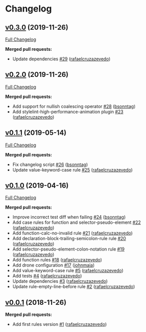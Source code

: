 # Changelog

## [v0.3.0](https://github.com/seegno-labs/stylelint-config-seegno/tree/v0.3.0) (2019-11-26)
[Full Changelog](https://github.com/seegno-labs/stylelint-config-seegno/compare/v0.2.0...v0.3.0)

**Merged pull requests:**

- Update dependencies [\#29](https://github.com/seegno-labs/stylelint-config-seegno/pull/29) ([rafaelcruzazevedo](https://github.com/rafaelcruzazevedo))

## [v0.2.0](https://github.com/seegno-labs/stylelint-config-seegno/tree/v0.2.0) (2019-11-26)
[Full Changelog](https://github.com/seegno-labs/stylelint-config-seegno/compare/v0.1.1...v0.2.0)

**Merged pull requests:**

- Add support for nullish coalescing operator [\#28](https://github.com/seegno-labs/stylelint-config-seegno/pull/28) ([bsonntag](https://github.com/bsonntag))
- Add stylelint-high-performance-animation plugin [\#23](https://github.com/seegno-labs/stylelint-config-seegno/pull/23) ([rafaelcruzazevedo](https://github.com/rafaelcruzazevedo))

## [v0.1.1](https://github.com/seegno-labs/stylelint-config-seegno/tree/v0.1.1) (2019-05-14)
[Full Changelog](https://github.com/seegno-labs/stylelint-config-seegno/compare/v0.1.0...v0.1.1)

**Merged pull requests:**

- Fix changelog script [\#26](https://github.com/seegno-labs/stylelint-config-seegno/pull/26) ([bsonntag](https://github.com/bsonntag))
- Update value-keyword-case rule [\#25](https://github.com/seegno-labs/stylelint-config-seegno/pull/25) ([rafaelcruzazevedo](https://github.com/rafaelcruzazevedo))

## [v0.1.0](https://github.com/seegno-labs/stylelint-config-seegno/tree/v0.1.0) (2019-04-16)
[Full Changelog](https://github.com/seegno-labs/stylelint-config-seegno/compare/v0.0.1...v0.1.0)

**Merged pull requests:**

- Improve incorrect test diff when failing [\#24](https://github.com/seegno-labs/stylelint-config-seegno/pull/24) ([bsonntag](https://github.com/bsonntag))
- Add case rules for function and selector-pseudo-element [\#22](https://github.com/seegno-labs/stylelint-config-seegno/pull/22) ([rafaelcruzazevedo](https://github.com/rafaelcruzazevedo))
- Add function-calc-no-invalid rule [\#21](https://github.com/seegno-labs/stylelint-config-seegno/pull/21) ([rafaelcruzazevedo](https://github.com/rafaelcruzazevedo))
-  Add declaration-block-trailing-semicolon-rule rule [\#20](https://github.com/seegno-labs/stylelint-config-seegno/pull/20) ([rafaelcruzazevedo](https://github.com/rafaelcruzazevedo))
- Add selector-pseudo-element-colon-notation rule [\#19](https://github.com/seegno-labs/stylelint-config-seegno/pull/19) ([rafaelcruzazevedo](https://github.com/rafaelcruzazevedo))
- Add function rules [\#18](https://github.com/seegno-labs/stylelint-config-seegno/pull/18) ([rafaelcruzazevedo](https://github.com/rafaelcruzazevedo))
- Add drone configuration [\#17](https://github.com/seegno-labs/stylelint-config-seegno/pull/17) ([johnmaia](https://github.com/johnmaia))
- Add value-keyword-case rule [\#5](https://github.com/seegno-labs/stylelint-config-seegno/pull/5) ([rafaelcruzazevedo](https://github.com/rafaelcruzazevedo))
- Add tests [\#4](https://github.com/seegno-labs/stylelint-config-seegno/pull/4) ([rafaelcruzazevedo](https://github.com/rafaelcruzazevedo))
- Update dependencies [\#3](https://github.com/seegno-labs/stylelint-config-seegno/pull/3) ([rafaelcruzazevedo](https://github.com/rafaelcruzazevedo))
- Update rule-empty-line-before rule [\#2](https://github.com/seegno-labs/stylelint-config-seegno/pull/2) ([rafaelcruzazevedo](https://github.com/rafaelcruzazevedo))

## [v0.0.1](https://github.com/seegno-labs/stylelint-config-seegno/tree/v0.0.1) (2018-11-26)
**Merged pull requests:**

- Add first rules version [\#1](https://github.com/seegno-labs/stylelint-config-seegno/pull/1) ([rafaelcruzazevedo](https://github.com/rafaelcruzazevedo))



